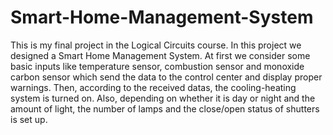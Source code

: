 # Smart-Home-Management-System
This is my final project in the Logical Circuits course. In this project we designed a Smart Home Management System.
At first we consider some basic inputs like temperature sensor, combustion sensor and monoxide carbon sensor which send the data to the control center and display proper warnings.
Then, according to the received datas, the cooling-heating system is turned on. Also, depending on whether it is day or night and the amount of light, the number of lamps and the close/open status of shutters is set up.
